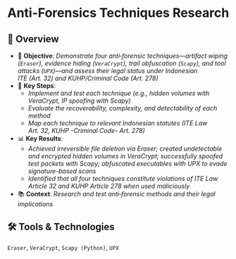 # Anti-Forensics Techniques Research 

## 📖 **Overview**  
- 🎯 **Objective**: *Demonstrate four anti‑forensic techniques—artifact wiping (`Eraser`), evidence hiding (`VeraCrypt`), trail obfuscation (`Scapy`), and tool attacks (`UPX`)—and assess their legal status under Indonesian ITE (Art. 32) and KUHP/Criminal Code (Art. 278)*
- 📝 **Key Steps**:
  - *Implement and test each technique (e.g., hidden volumes with VeraCrypt, IP spoofing with Scapy)*
  - *Evaluate the recoverability, complexity, and detectability of each method*
  - *Map each technique to relevant Indonesian statutes (ITE Law Art. 32, KUHP -Criminal Code- Art. 278)*
- 📊 **Key Results**:
  -  *Achieved irreversible file deletion via Eraser; created undetectable and encrypted hidden volumes in VeraCrypt; successfully spoofed test packets with Scapy; obfuscated executables with UPX to evade signature-based scans*
  -  *Identified that all four techniques constitute violations of ITE Law Article 32 and KUHP Article 278 when used maliciously*
- 📚 **Context**: *Research and test anti‑forensic methods and their legal implications* 


## 🛠️ **Tools & Technologies**  
`Eraser`, `VeraCrypt`, `Scapy (Python)`, `UPX`
